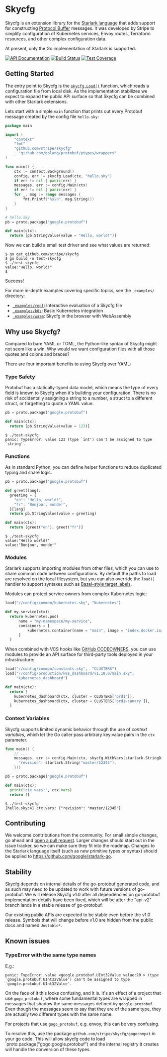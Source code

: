 # Skycfg

Skycfg is an extension library for the [Starlark language](https://github.com/bazelbuild/starlark) that adds support for constructing [Protocol Buffer](https://developers.google.com/protocol-buffers/) messages. It was developed by Stripe to simplify configuration of Kubernetes services, Envoy routes, Terraform resources, and other complex configuration data.

At present, only the Go implementation of Starlark is supported.

[![API Documentation](https://godoc.org/github.com/stripe/skycfg?status.svg)](https://godoc.org/github.com/stripe/skycfg)
[![Build Status](https://travis-ci.org/stripe/skycfg.svg?branch=master)](https://travis-ci.org/stripe/skycfg)
[![Test Coverage](https://coveralls.io/repos/github/stripe/skycfg/badge.svg?branch=master)](https://coveralls.io/github/stripe/skycfg?branch=master)

## Getting Started

The entry point to Skycfg is the [`skycfg.Load()`](https://godoc.org/pkg/github.com/stripe/skycfg/#Load) function, which reads a configuration file from local disk. As the implementation stabilizes we expect to expand the public API surface so that Skycfg can be combined with other Starlark extensions.

Lets start with a simple `main` function that prints out every Protobuf message created by the config file `hello.sky`:

```go
package main

import (
    "context"
    "fmt"
    "github.com/stripe/skycfg"
    _ "github.com/golang/protobuf/ptypes/wrappers"
)

func main() {
    ctx := context.Background()
    config, err := skycfg.Load(ctx, "hello.sky")
    if err != nil { panic(err) }
    messages, err := config.Main(ctx)
    if err != nil { panic(err) }
    for _, msg := range messages {
        fmt.Printf("%s\n", msg.String())
    }
}
```

```python
# hello.sky
pb = proto.package("google.protobuf")

def main(ctx):
  return [pb.StringValue(value = "Hello, world!")]
```

Now we can build a small test driver and see what values are returned:

```
$ go get github.com/stripe/skycfg
$ go build -o test-skycfg
$ ./test-skycfg
value:"Hello, world!"
$
```

Success!

For more in-depth examples covering specific topics, see the `_examples/` directory:
* [`_examples/repl`](https://github.com/stripe/skycfg/tree/master/_examples/repl): Interactive evaluation of a Skycfg file
* [`_examples/k8s`](https://github.com/stripe/skycfg/tree/master/_examples/k8s): Basic Kubernetes integration
* [`_examples/wasm`](https://github.com/stripe/skycfg/tree/master/_examples/wasm): Skycfg in the browser with WebAssembly

## Why use Skycfg?

Compared to bare YAML or TOML, the Python-like syntax of Skycfg might not seem like a win. Why would we want configuration files with all those quotes and colons and braces?

There are four important benefits to using Skycfg over YAML:

### Type Safety

Protobuf has a statically-typed data model, which means the type of every field is known to Skycfg when it's building your configuration. There is no risk of accidentally assigning a string to a number, a struct to a different struct, or forgetting to quote a YAML value.

```python
pb = proto.package("google.protobuf")

def main(ctx):
  return [pb.StringValue(value = 123)]
```

```
$ ./test-skycfg
panic: TypeError: value 123 (type `int') can't be assigned to type `string'.
```

### Functions

As in standard Python, you can define helper functions to reduce duplicated typing and share logic.

```python
pb = proto.package("google.protobuf")

def greet(lang):
  greeting = {
    "en": "Hello, world!",
    "fr": "Bonjour, monde!",
  }[lang]
  return pb.StringValue(value = greeting)

def main(ctx):
  return [greet("en"), greet("fr")]
```
```
$ ./test-skycfg
value:"Hello world!"
value:"Bonjour, monde!"
```

### Modules

Starlark supports importing modules from other files, which you can use to share common code between configurations. By default the paths to load are resolved on the local filesystem, but you can also override the `load()` handler to support syntaxes such as [Bazel-style target labels](https://docs.bazel.build/versions/master/build-ref.html).

Modules can protect service owners from complex Kubernetes logic:

```python
load("//config/common/kubernetes.sky", "kubernetes")

def my_service(ctx):
  return kubernetes.pod(
      name = "my-namespace/my-service",
      containers = [
          kubernetes.container(name = "main", image = "index.docker.io/hello-world"),
      ]
  )
```

When combined with VCS hooks like [GitHub CODEOWNERS](https://help.github.com/articles/about-codeowners/), you can use modules to provide an API surface for third-party tools deployed in your infrastructure:

```python
load("//config/common/constants.sky",  "CLUSTERS")
load("//config/production/k8s_dashboard/v1.10.0/main.sky",
     "kubernetes_dashboard")

def main(ctx):
  return [
    kubernetes_dashboard(ctx, cluster = CLUSTERS['ord1']),
    kubernetes_dashboard(ctx, cluster = CLUSTERS['ord1-canary']),
  ]
```

### Context Variables

Skycfg supports limited dynamic behavior through the use of _context variables_, which let the Go caller pass arbitrary key:value pairs in the `ctx` parameter.

```go
func main() {
    // ...
    messages, err := config.Main(ctx, skycfg.WithVars(starlark.StringDict{
      "revision": starlark.String("master/12345"),
    }))
```

```python
pb = proto.package("google.protobuf")

def main(ctx):
  print("ctx.vars:", ctx.vars)
  return []
```

```
$ ./test-skycfg
[hello.sky:4] ctx.vars: {"revision": "master/12345"}
```

## Contributing

We welcome contributions from the community. For small simple changes, go ahead and [open a pull request](https://github.com/stripe/skycfg/compare). Larger changes should start out in the issue tracker, so we can make sure they fit into the roadmap. Changes to the Starlark language itself (such as new primitive types or syntax) should be applied to https://github.com/google/starlark-go.

## Stability

Skycfg depends on internal details of the go-protobuf generated code, and as such may need to be updated to work with future versions of go-protobuf. We will release Skycfg v1.0 after all dependencies on go-protobuf implementation details have been fixed, which will be after the "api-v2" branch lands in a stable release of go-protobuf.

Our existing public APIs are expected to be stable even before the v1.0 release. Symbols that will change before v1.0 are hidden from the public docs and named `Unstable*`.

## Known issues

### TypeError with the same type names

E.g.:
```
panic: TypeError: value <google.protobuf.UInt32Value value:20 > (type `google.protobuf.UInt32Value') can't be assigned to type `google.protobuf.UInt32Value'.
```

On the face of it this looks confusing, and it is. It's an effect of a
project that use `gogo_protobuf`, where some fundamental types are
wrapped in messages that shadow the same messages defined by
`google.protobuf`. Even though the messages seem to say that they are
of the same type, they are actually two different types with the same
name.

For projects that use `gogo_protobuf`, e.g. envoy, this can be very confusing.

To resolve this, use the package `github.com/stripe/skycfg/gogocompat`
in your go code. This will allow skycfg code to load
`proto.package("gogo:google.protobuf") and the internal registry it
creates will handle the conversion of these types.
